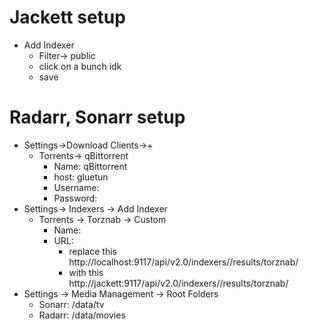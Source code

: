 # Jackett setup
* Add Indexer
  * Filter-> public
  * click on a bunch idk
  * save
# Radarr, Sonarr setup
* Settings->Download Clients->+
  * Torrents-> qBittorrent
    * Name: qBittorrent
    * host: gluetun
    * Username:
    * Password:
* Settings-> Indexers -> Add Indexer
  * Torrents -> Torznab -> Custom
    * Name: <blah>
    * URL:
      * replace this http://localhost:9117/api/v2.0/indexers/<blah>/results/torznab/
      * with this    http://jackett:9117/api/v2.0/indexers/<blah>/results/torznab/
* Settings -> Media Management -> Root Folders
  * Sonarr: /data/tv
  * Radarr: /data/movies